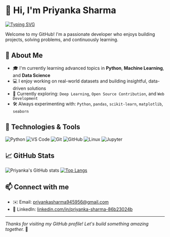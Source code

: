 # 👋 Hi, I'm Priyanka Sharma

[![Typing SVG](https://readme-typing-svg.demolab.com?font=Fira+Code&pause=1000&color=F75C7E&width=435&lines=Currently+learning+Deep+Learning;Open+Source+Contributor;Building+Python+Projects)](https://github.com/iostream8)

Welcome to my GitHub! I'm a passionate developer who enjoys building projects, solving problems, and continuously learning.

## 🚀 About Me

- 🎓 I'm currently learning advanced topics in **Python**, **Machine Learning**, and **Data Science**
- 💻 I enjoy working on real-world datasets and building insightful, data-driven solutions
- 🌱 Currently exploring: `Deep Learning`, `Open Source Contribution`, and `Web Development`
- 🛠️ Always experimenting with: `Python`, `pandas`, `scikit-learn`, `matplotlib`, `seaborn`

## 🧰 Technologies & Tools

![Python](https://img.shields.io/badge/-Python-3776AB?style=flat&logo=python&logoColor=white)
![VS Code](https://img.shields.io/badge/-VS%20Code-007ACC?style=flat&logo=visual-studio-code&logoColor=white)
![Git](https://img.shields.io/badge/-Git-F05032?style=flat&logo=git&logoColor=white)
![GitHub](https://img.shields.io/badge/-GitHub-181717?style=flat&logo=github&logoColor=white)
![Linux](https://img.shields.io/badge/-Linux-FCC624?style=flat&logo=linux&logoColor=black)
![Jupyter](https://img.shields.io/badge/-Jupyter-F37626?style=flat&logo=jupyter&logoColor=white)

## 📈 GitHub Stats

![Priyanka's GitHub stats](https://github-readme-stats.vercel.app/api?username=iostream8&show_icons=true&theme=radical)
[![Top Langs](https://github-readme-stats.vercel.app/api/top-langs/?username=iostream8&layout=compact&theme=radical)](https://github.com/iostream8/github-readme-stats)

## 📫 Connect with me

- ✉️ Email: [priyankasharma945956@gmail.com](mailto:priyankasharma945956@gmail.com)
- 💼 LinkedIn: [linkedin.com/in/priyanka-sharma-86b23024b](https://www.linkedin.com/in/priyanka-sharma-86b23024b/)

---

*Thanks for visiting my GitHub profile! Let's build something amazing together.* 🚀
